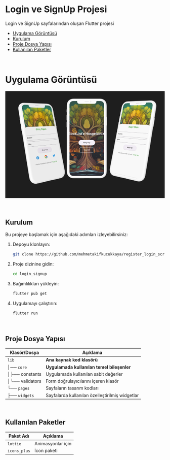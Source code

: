 # Login ve SignUp Projesi

Login ve SignUp sayfalarından oluşan Flutter projesi

- [Uygulama Görüntüsü](#uygulama_goruntusu)
- [Kurulum](#kurulum)
- [Proje Dosya Yapısı](#proje-dosya-yapısı)
- [Kullanılan Paketler](#kullanılan-paketler)

<br>

# Uygulama Görüntüsü

![Giriş Ekranı](project_images/preview.png)

<br>

## Kurulum

Bu projeye başlamak için aşağıdaki adımları izleyebilirsiniz:

1. Depoyu klonlayın:
   ```sh
   git clone https://github.com/mehmetakifkucukkaya/register_login_screen-flutter.git
   ```
2. Proje dizinine gidin:
   ```sh
   cd login_signup
   ```
3. Bağımlılıkları yükleyin:
   ```sh
   flutter pub get
   ```
4. Uygulamayı çalıştırın:
   ```sh
   flutter run
   ```
   <br>

## Proje Dosya Yapısı

| Klasör/Dosya    | Açıklama                                        |
| --------------- | ----------------------------------------------- |
| `lib`           | **Ana kaynak kod klasörü**                      |
| │── `core`      | **Uygulamada kullanılan temel bileşenler**      |
| │├── constants  | Uygulamada kullanılan sabit değerler            |
| │└── validators | Form doğrulayıcılarını içeren klasör            |
| └── `pages`     | Sayfaların tasarım kodları                      |
| ├── `widgets`   | Sayfalarda kullanılan özelleştirilmiş widgetlar |

<br>

## Kullanılan Paketler

| Paket Adı    | Açıklama          |
| ------------ | ----------------- |
| `lottie`     | Animasyonlar için |
| `icons_plus` | İcon paketi       |
